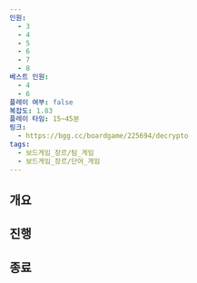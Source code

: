 ```yaml
---
인원:
  - 3
  - 4
  - 5
  - 6
  - 7
  - 8
베스트 인원:
  - 4
  - 6
플레이 여부: false
복잡도: 1.83
플레이 타임: 15~45분
링크:
  - https://bgg.cc/boardgame/225694/decrypto
tags:
  - 보드게임_장르/팀_게임
  - 보드게임_장르/단어_게임
---
```

## 개요
## 진행
## 종료